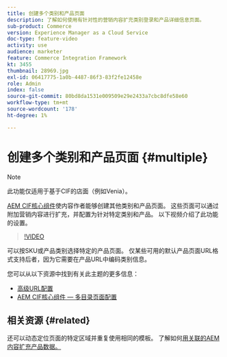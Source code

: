 ```yaml
---
title: 创建多个类别和产品页面
description: 了解如何使用有针对性的营销内容扩充类别登录和产品详细信息页面。
sub-product: Commerce
version: Experience Manager as a Cloud Service
doc-type: feature-video
activity: use
audience: marketer
feature: Commerce Integration Framework
kt: 3455
thumbnail: 28969.jpg
exl-id: 06417775-1a0b-4487-86f3-83f2fe12458e
role: Admin
index: false
source-git-commit: 80bd8da1531e009509e29e2433a7cbc8dfe58e60
workflow-type: tm+mt
source-wordcount: '178'
ht-degree: 1%

---
```



# 创建多个类别和产品页面 {#multiple}

>[!NOTE]
>
> 此功能仅适用于基于CIF的店面（例如Venia）。

[AEM CIF核心组件](https://github.com/adobe/aem-core-cif-components)使内容作者能够创建其他类别和产品页面。 这些页面可以通过附加营销内容进行扩充，并配置为针对特定类别和产品。 以下视频介绍了此功能的设置。

>[!VIDEO](https://video.tv.adobe.com/v/32787/?quality=12&captions=chi_hans)

可以按SKU或产品类别选择特定的产品页面。 仅某些可用的默认产品页面URL格式支持后者，因为它需要在产品URL中编码类别信息。

您可以从以下资源中找到有关此主题的更多信息：

- [高级URL配置](/help/commerce-cloud/cif-storefront/configuring/advanced-url-configuration.md)
- [AEM CIF核心组件 — 多目录页面配置](https://github.com/adobe/aem-core-cif-components/wiki/configuration#multi-catalog-page-template-configuration)

## 相关资源 {#related}

还可以动态定位页面的特定区域并重复使用相同的模板。 了解如何[用关联的AEM内容扩充产品数据。](/help/commerce-cloud/cif-storefront/authoring/enrich-product-associated-content.md)
